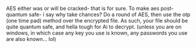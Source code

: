 AES either was or will be cracked- that is for sure. To make aes post-quantum safe- i say why take chances? Do a round of AES, then use the otp (one time pad) method over the encrypted file. As such, your file should be quite quantum safe, and hella tough for Ai to decrypt. (unless you are on windows, in which case any key you use is known, any passwords you use are also known... lol)

